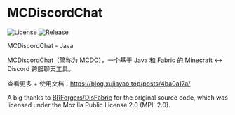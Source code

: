 # MCDiscordChat

![License](https://img.shields.io/github/license/xujiayao/MCDiscordChat)
![Release](https://img.shields.io/github/v/release/xujiayao/MCDiscordChat)

MCDiscordChat - Java

MCDiscordChat（简称为 MCDC），一个基于 Java 和 Fabric 的 Minecraft <-> Discord 跨服聊天工具。

查看更多 + 使用文档：https://blog.xujiayao.top/posts/4ba0a17a/

A big thanks to [BRForgers/DisFabric](https://github.com/BRForgers/DisFabric) for the original source code, which was
licensed under the Mozilla Public License 2.0 (MPL-2.0).